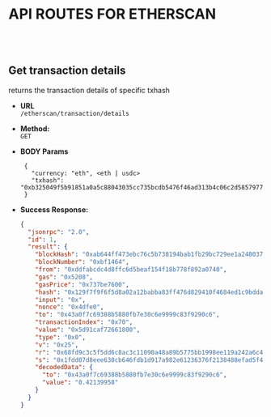 # API ROUTES FOR ETHERSCAN

<br />
<br />

## **Get transaction details**

returns the transaction details of specific txhash

- **URL** <br />
  `/etherscan/transaction/details`

- **Method:** <br />
  `GET`

- **BODY Params** <br />
  ```text
   {
     "currency: "eth", <eth | usdc>
     "txhash": "0xb325049f5b91851a0a5c88043035cc735bcdb5476f46ad313b4c06c2d5857977"
   }
  ```
- **Success Response:**
  ```json
  {
    "jsonrpc": "2.0",
    "id": 1,
    "result": {
      "blockHash": "0xab644ff473ebc76c5b738194bab1fb29bc729ee1a248037678e6ffcf4790ee26",
      "blockNumber": "0xbf1464",
      "from": "0xddfabcdc4d8ffc6d5beaf154f18b778f892a0740",
      "gas": "0x5208",
      "gasPrice": "0x737be7600",
      "hash": "0x129f7f9f6f5d8a02a12babba83ff476d829410f4684ed1c9bdda5722a22d509f",
      "input": "0x",
      "nonce": "0x4dfe0",
      "to": "0x43a0f7c69388b5880fb7e30c6e9999c83f9290c6",
      "transactionIndex": "0x70",
      "value": "0x5d91caf72661800",
      "type": "0x0",
      "v": "0x25",
      "r": "0x68fd9c3c5f5dd6c8ac3c11090a48a89b5775bb1998ee119a242a6c4de29c9f2f",
      "s": "0x1fdd07d8eee630cb646fdb1d917a982e61236376f2138488efad5f45e58e5b00",
      "decodedData": {
        "to": "0x43a0f7c69388b5880fb7e30c6e9999c83f9290c6",
        "value": "0.42139958"
      }
    }
  }
  ```

